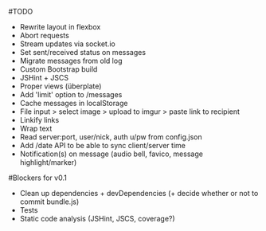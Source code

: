 #TODO
* Rewrite layout in flexbox
* Abort requests
* Stream updates via socket.io
* Set sent/received status on messages
* Migrate messages from old log
* Custom Bootstrap build
* JSHint + JSCS
* Proper views (überplate)
* Add 'limit' option to /messages
* Cache messages in localStorage
* File input > select image > upload to imgur > paste link to recipient
* Linkify links
* Wrap text
* Read server:port, user/nick, auth u/pw from config.json
* Add /date API to be able to sync client/server time
* Notification(s) on message (audio bell, favico, message highlight/marker)

#Blockers for v0.1
* Clean up dependencies + devDependencies (+ decide whether or not to commit bundle.js)
* Tests
* Static code analysis (JSHint, JSCS, coverage?)